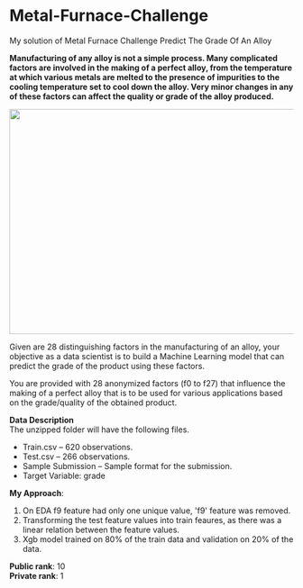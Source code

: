 # Metal-Furnace-Challenge
My solution of Metal Furnace Challenge Predict The Grade Of An Alloy 

**Manufacturing of any alloy is not a simple process. Many complicated factors are involved in the making of a perfect alloy, from the temperature at which various metals are melted to the presence of impurities to the cooling temperature set to cool down the alloy. Very minor changes in any of these factors can affect the quality or grade of the alloy produced.**

<img src="https://www.machinehack.com/wp-content/uploads/2020/04/MetalFurnace-01-1536x864.jpg" width=700 height=400>

Given are 28 distinguishing factors in the manufacturing of an alloy, your objective as a data scientist is to build a Machine Learning model that can predict the grade of the product using these factors.

You are provided with 28 anonymized factors (f0 to f27) that influence the making of a perfect alloy that is to be used for various applications based on the grade/quality of the obtained product.

**Data Description**  
The unzipped folder will have the following files.

- Train.csv – 620 observations.
- Test.csv – 266 observations.
- Sample Submission – Sample format for the submission.
- Target Variable: grade


**My Approach**:

1. On EDA f9 feature had only one unique value, 'f9' feature was removed.
2. Transforming the test feature values into train feaures, as there was a linear relation between the feature values.
3. Xgb model trained on 80% of the train data and validation on 20% of the data.

**Public rank**: 10  
**Private rank**: 1



